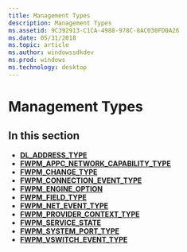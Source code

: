 ```yaml
---
title: Management Types
description: Management Types
ms.assetid: 9C392913-C1CA-4988-978C-8AC030FD0A26
ms.date: 05/31/2018
ms.topic: article
ms.author: windowssdkdev
ms.prod: windows
ms.technology: desktop
---
```


# Management Types

## In this section

-   [**DL\_ADDRESS\_TYPE**](/windows/win32/netiodef/ne-fwpmtypes-__midl___midl_itf_fwpmtypes_0000_0000_0001?branch=master)
-   [**FWPM\_APPC\_NETWORK\_CAPABILITY\_TYPE**](/windows/win32/Fwpmtypes/ne-fwpmtypes-fwpm_appc_network_capability_type_?branch=master)
-   [**FWPM\_CHANGE\_TYPE**](/windows/win32/Fwpmtypes/ne-fwpmtypes-fwpm_change_type_?branch=master)
-   [**FWPM\_CONNECTION\_EVENT\_TYPE**](/windows/win32/Fwpmtypes/ne-fwpmtypes-fwpm_connection_event_type_?branch=master)
-   [**FWPM\_ENGINE\_OPTION**](/windows/win32/Fwpmtypes/ne-fwpmtypes-fwpm_engine_option_?branch=master)
-   [**FWPM\_FIELD\_TYPE**](/windows/win32/Fwpmtypes/ne-fwpmtypes-fwpm_field_type_?branch=master)
-   [**FWPM\_NET\_EVENT\_TYPE**](/windows/win32/Fwpmtypes/ne-fwpmtypes-fwpm_net_event_type_?branch=master)
-   [**FWPM\_PROVIDER\_CONTEXT\_TYPE**](/windows/win32/Fwpmtypes/ne-fwpmtypes-fwpm_provider_context_type_?branch=master)
-   [**FWPM\_SERVICE\_STATE**](/windows/win32/Fwpmtypes/ne-fwpmtypes-fwpm_service_state_?branch=master)
-   [**FWPM\_SYSTEM\_PORT\_TYPE**](/windows/win32/Fwpmtypes/ne-fwpmtypes-fwpm_system_port_type_?branch=master)
-   [**FWPM\_VSWITCH\_EVENT\_TYPE**](/windows/win32/Fwpmtypes/ne-fwpmtypes-fwpm_vswitch_event_type_?branch=master)

 

 




